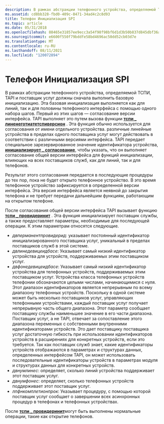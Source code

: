 ```yaml
---
description: В рамках абстракции телефонного устройства, определяемой ТСПИ, TAPI и поставщик услуг должны сначала выполнить базовую инициализацию.
ms.assetid: cd8bb328-fbd0-409c-8471-34ad4c2c8d93
title: Телефон Инициализация SPI
ms.topic: article
ms.date: 05/31/2018
ms.openlocfilehash: 88465e31857ee9ecc3a54f98f98bf6d1d3b50b837d845dbf36af08be0ec78a7c
ms.sourcegitcommit: e6600f550f79bddfe58bd4696ac50dd52cb03d7e
ms.translationtype: MT
ms.contentlocale: ru-RU
ms.lasthandoff: 08/11/2021
ms.locfileid: "120072894"
---
```

# <a name="phone-spi-initialization"></a>Телефон Инициализация SPI

В рамках абстракции телефонного устройства, определяемой ТСПИ, TAPI и поставщик услуг должны сначала выполнить базовую инициализацию. Эта базовая инициализация выполняется как для линий, так и для половины телефонного интерфейса с помощью одного набора шагов. Первый из этих шагов — согласование версии интерфейса. TAPI выполняет это путем вызова функции [**тспи \_ линенеготиатетспиверсион**](/windows/win32/api/tspi/nf-tspi-tspi_linenegotiatetspiversion) . Эта функция обычно используется для согласования от имени отдельного устройства. различные линейные устройства в пределах одного поставщика услуг могут действовать в соответствии с различными версиями интерфейса. TAPI передает специальное зарезервированное значение идентификатора устройства, [**инициализирует \_ согласование**](initialize-negotiation.md), чтобы указать, что он выполняет согласование общей версии интерфейса для функций инициализации, влияющих на всех поставщиков служб, как для линий, так и для телефонов.

Результат этого согласования передается в последующие процедуры до тех пор, пока не будет открыто телефонное устройство. В это время телефонное устройство зафиксируется в определенной версии интерфейса. Эта версия интерфейса является неявной до закрытия телефона и не требует передачи дальнейшим функциям, работающим на открытом телефоне.

После согласования общей версии интерфейса TAPI вызывает функцию [**тспи \_ провидеринит**](/windows/win32/api/tspi/nf-tspi-tspi_providerinit) . Эта функция инициализирует поставщик службы, а также предоставляет параметры, необходимые для последующей операции. К этим параметрам относятся следующие.

-   *двперманентпровидерид*: указывает постоянный идентификатор инициализированного поставщика услуг, уникальный в пределах поставщиков служб в этой системе.
-   *двлинедевицеидбасе*: Указывает самый низкий идентификатор устройства для устройств, поддерживаемых этим поставщиком услуг.
-   *двфонедевицеидбасе*: Указывает самый низкий идентификатор устройства для телефонных устройств, поддерживаемых этим поставщиком услуг. Устройства класса телефонных устройств телефонии обозначаются целыми числами, начинающимися с нуля. Этот диапазон идентификаторов является непрерывным по всему диапазону телефонных устройств. Поскольку в одной системе может быть несколько поставщиков услуг, управляющих телефонными устройствами, каждый поставщик услуг получает непрерывную часть общего диапазона. Этот параметр сообщает поставщику службы наименьшее значение в его части диапазона. Поставщик услуг, а не TAPI, отвечает за сопоставление этого диапазона переменных с собственными внутренними идентификаторами устройств. Это дает поставщику поставщика услуг достаточную гибкость при использовании идентификаторов устройств в расширениях для конкретных устройств, если это требуется. Так как поставщик служб знает, какие идентификаторы устройств отображаются в параметрах и структурах данных, определенных интерфейсом TAPI, он может использовать последовательные идентификаторы устройств в параметрах модуля и структурах данных для конкретных устройств.
-   *двнумлинес*: определяет, сколько линий устройства поддерживает этот поставщик услуг.
-   *двнумфонес*: определяет, сколько телефонных устройств поддерживает этот поставщик услуг.
-   *лпфнкомплетионпрок*: Указывает процедуру, с помощью которой поставщик услуг сообщает о завершении всех асинхронных процедур в телефонах и телефонных устройствах.

После [**тспи \_ провидеринит**](/windows/win32/api/tspi/nf-tspi-tspi_providerinit)могут быть выполнены нормальные операции, такие как открытие телефонов.

 

 
